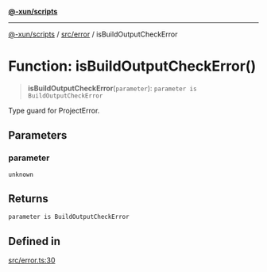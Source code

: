 [**@-xun/scripts**](../../../README.md)

***

[@-xun/scripts](../../../README.md) / [src/error](../README.md) / isBuildOutputCheckError

# Function: isBuildOutputCheckError()

> **isBuildOutputCheckError**(`parameter`): `parameter is BuildOutputCheckError`

Type guard for ProjectError.

## Parameters

### parameter

`unknown`

## Returns

`parameter is BuildOutputCheckError`

## Defined in

[src/error.ts:30](https://github.com/Xunnamius/xscripts/blob/28c221bb8a859e69003ba2447e3f5763dc92a0ec/src/error.ts#L30)
